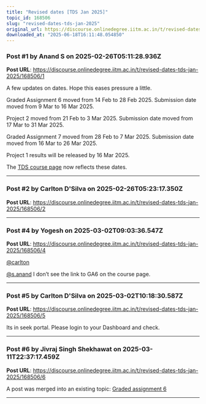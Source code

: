 ```yaml
---
title: "Revised dates [TDS Jan 2025]"
topic_id: 168506
slug: "revised-dates-tds-jan-2025"
original_url: https://discourse.onlinedegree.iitm.ac.in/t/revised-dates-tds-jan-2025/168506
downloaded_at: "2025-06-18T16:11:48.054850"
---
```


### Post #1 by Anand S on 2025-02-26T05:11:28.936Z
**Post URL**: https://discourse.onlinedegree.iitm.ac.in/t/revised-dates-tds-jan-2025/168506/1

A few updates on dates. Hope this eases pressure a little.

Graded Assignment 6 moved from 14 Feb to 28 Feb 2025. Submission date moved from 9 Mar to 16 Mar 2025.

Project 2 moved from 21 Feb to 3 Mar 2025. Submission date moved from 17 Mar to 31 Mar 2025.

Graded Assignment 7 moved from 28 Feb to 7 Mar 2025. Submission date moved from 16 Mar to 26 Mar 2025.

Project 1 results will be released by 16 Mar 2025.

The
[TDS course page](https://tds.s-anand.net/)
 now reflects these dates.

---

### Post #2 by Carlton D'Silva on 2025-02-26T05:23:17.350Z
**Post URL**: https://discourse.onlinedegree.iitm.ac.in/t/revised-dates-tds-jan-2025/168506/2



---

### Post #4 by Yogesh on 2025-03-02T09:03:36.547Z
**Post URL**: https://discourse.onlinedegree.iitm.ac.in/t/revised-dates-tds-jan-2025/168506/4

[@carlton](/u/carlton)

[@s.anand](/u/s.anand)
 I don’t see the link to GA6 on the course page.

---

### Post #5 by Carlton D'Silva on 2025-03-02T10:18:30.587Z
**Post URL**: https://discourse.onlinedegree.iitm.ac.in/t/revised-dates-tds-jan-2025/168506/5

Its in seek portal. Please login to your Dashboard and check.

---

### Post #6 by Jivraj Singh Shekhawat on 2025-03-11T22:37:17.459Z
**Post URL**: https://discourse.onlinedegree.iitm.ac.in/t/revised-dates-tds-jan-2025/168506/6

A post was merged into an existing topic:
[Graded assignment 6](/t/graded-assignment-6/169283/11)

---
